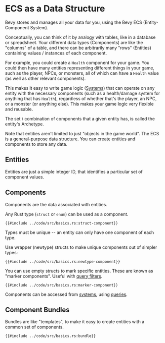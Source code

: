 # ECS as a Data Structure

Bevy stores and manages all your data for you, using the Bevy ECS (Entity-Component System).

Conceptually, you can think of it by analogy with tables, like in a database or
spreadsheet. Your different data types (Components) are like the "columns" of a
table, and there can be arbitrarily many "rows" (Entities) containing values /
instances of each component.

For example, you could create a `Health` component for your game. You could then
have many entities representing different things in your game, such as the
player, NPCs, or monsters, all of which can have a `Health` value (as well as
other relevant components).

This makes it easy to write game logic ([Systems](./systems.md)) that can operate on any
entity with the necessary components (such as a health/damage system for
anything that has `Health`), regardless of whether that's the player, an NPC, or
a monster (or anything else). This makes your game logic very flexible and
reusable.

The set / combination of components that a given entity has, is called the
entity's Archetype.

Note that entities aren't limited to just "objects in the game world". The ECS
is a general-purpose data structure. You can create entities and components to
store any data.

## Entities

Entities are just a simple integer ID, that identifies a particular set of
component values.

## Components

Components are the data associated with entities.

Any Rust type (`struct` or `enum`) can be used as a component.

```rust,no_run,noplayground
{{#include ../code/src/basics.rs:struct-component}}
```

Types must be unique -- an entity can only have one component of each type.

Use wrapper (newtype) structs to make unique components out of simpler types:

```rust,no_run,noplayground
{{#include ../code/src/basics.rs:newtype-component}}
```

You can use empty structs to mark specific entities. These are known as "marker
components". Useful with [query filters](./queries.md#filter-by-component).

```rust,no_run,noplayground
{{#include ../code/src/basics.rs:marker-component}}
```

Components can be accessed from [systems](./systems.md), using [queries](./queries.md). 

## Component Bundles

Bundles are like "templates", to make it easy to create entities with a common set of components.

```rust,no_run,noplayground
{{#include ../code/src/basics.rs:bundle}}
```
